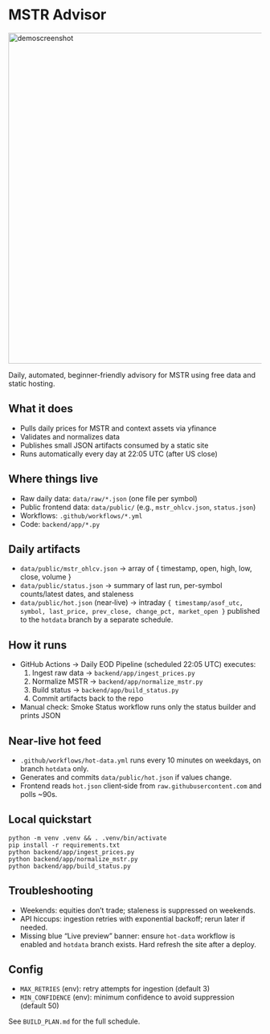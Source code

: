 MSTR Advisor
=========================
<img width="752" height="659" alt="demoscreenshot" src="https://github.com/user-attachments/assets/f2db8812-c189-4138-bf0b-7501df17196f" />

Daily, automated, beginner-friendly advisory for MSTR using free data and static hosting.

What it does
------------
- Pulls daily prices for MSTR and context assets via yfinance
- Validates and normalizes data
- Publishes small JSON artifacts consumed by a static site
- Runs automatically every day at 22:05 UTC (after US close)

Where things live
-----------------
- Raw daily data: `data/raw/*.json` (one file per symbol)
- Public frontend data: `data/public/` (e.g., `mstr_ohlcv.json`, `status.json`)
- Workflows: `.github/workflows/*.yml`
- Code: `backend/app/*.py`

Daily artifacts
---------------
- `data/public/mstr_ohlcv.json` → array of { timestamp, open, high, low, close, volume }
- `data/public/status.json` → summary of last run, per-symbol counts/latest dates, and staleness
- `data/public/hot.json` (near‑live) → intraday `{ timestamp/asof_utc, symbol, last_price, prev_close, change_pct, market_open }` published to the `hotdata` branch by a separate schedule.

How it runs
-----------
- GitHub Actions → Daily EOD Pipeline (scheduled 22:05 UTC) executes:
  1) Ingest raw data → `backend/app/ingest_prices.py`
  2) Normalize MSTR → `backend/app/normalize_mstr.py`
  3) Build status → `backend/app/build_status.py`
  4) Commit artifacts back to the repo
- Manual check: Smoke Status workflow runs only the status builder and prints JSON

Near‑live hot feed
------------------
- `.github/workflows/hot-data.yml` runs every 10 minutes on weekdays, on branch `hotdata` only.
- Generates and commits `data/public/hot.json` if values change.
- Frontend reads `hot.json` client‑side from `raw.githubusercontent.com` and polls ~90s.

Local quickstart
----------------
```
python -m venv .venv && . .venv/bin/activate
pip install -r requirements.txt
python backend/app/ingest_prices.py
python backend/app/normalize_mstr.py
python backend/app/build_status.py
```

Troubleshooting
---------------
- Weekends: equities don’t trade; staleness is suppressed on weekends.
- API hiccups: ingestion retries with exponential backoff; rerun later if needed.
- Missing blue “Live preview” banner: ensure `hot-data` workflow is enabled and `hotdata` branch exists. Hard refresh the site after a deploy.

Config
------
- `MAX_RETRIES` (env): retry attempts for ingestion (default 3)
- `MIN_CONFIDENCE` (env): minimum confidence to avoid suppression (default 50)

See `BUILD_PLAN.md` for the full schedule.


